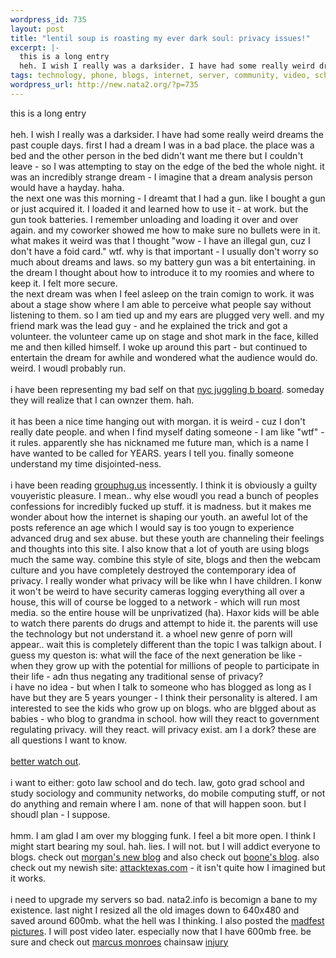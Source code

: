 ```yaml
--- 
wordpress_id: 735
layout: post
title: "lentil soup is roasting my ever dark soul: privacy issues!"
excerpt: |-
  this is a long entry
  heh. I wish I really was a darksider. I have had some really weird dreams the past couple days. first I had a dream I was in a bad place. the place was a bed and the other person in the bed didn't want me there but I couldn't leave - so I was attempting to stay on the edge of the bed the whole night. it was an incredibly strange dream - I imagine that a dream ana...
tags: technology, phone, blogs, internet, server, community, video, school, security, sex, juggling, porn, nyc, festivals, drugs, mobile, networks
wordpress_url: http://new.nata2.org/?p=735
---
```

this is a long entry<br/><br/>
heh. I wish I really was a darksider. I have had some really weird dreams the past couple days. first I had a dream I was in a bad place. the place was a bed and the other person in the bed didn't want me there but I couldn't leave - so I was attempting to stay on the edge of the bed the whole night. it was an incredibly strange dream - I imagine that a dream analysis person would have a hayday. haha. <br/>the next one was this morning - I dreamt that I had a gun. like I bought a gun or just acquired it. I loaded it and learned how to use it - at work. but the gun took batteries. I remember unloading and loading it over and over again. and my coworker showed me how to make sure no bullets were in it. what makes it weird was that I thought "wow - I have an illegal gun, cuz I don't have a foid card." wtf. why is that important - I usually don't worry so much about dreams and laws. so my battery gun was a bit entertaining. in the dream I thought about how to introduce it to my roomies and where to keep it. I felt more secure. <br/>the next dream was when I feel asleep on the train comign to work. it was about a stage show where I am able to perceive what people say without listening to them. so I am tied up and my ears are plugged very well. and my friend mark was the lead guy - and he explained the trick and got a volunteer. the volunteer came up on stage and shot mark in the face, killed me and then killed himself. I woke up around this part - but continued to entertain the dream for awhile and wondered what the audience would do. weird. I woudl probably run.<br/><br/>i have been representing my bad self on that <a href="http://pub72.ezboard.com/fnycjugglingfrm4.showMessageRange?topicID=384.topic&start=21&stop=25">nyc juggling b board</a>. someday they will realize that I can ownzer them. hah. <br/><br/>it has been a nice time hanging out with morgan. it is weird - cuz I don't really date people. and when I find myself dating someone - I am like "wtf" - it rules. apparently she has nicknamed me future man, which is a name I have wanted to be called for YEARS. years I tell you. finally someone understand my time disjointed-ness. <br/><br/>i have been reading <a href="http://grouphug.us">grouphug.us</a> incessently. I think it is obviously a guilty vouyeristic pleasure. I mean.. why else woudl you read a bunch of peoples confessions for incredibly fucked up stuff. it is madness. but it makes me wonder about how the internet is shaping our youth. an aweful lot of the posts reference an age which I would say is too yougn to experience advanced drug and sex abuse. but these youth are channeling their feelings and thoughts into this site. I also know that a lot of youth are using blogs much the same way. combine this style of site, blogs and then the webcam culture and you have completely destroyed the contemporary idea of privacy. I really wonder what privacy will be like whn I have children. I konw it won't be weird to have security cameras logging everything all over a house, this will of course be logged to a network - which will run most media. so the entire house will be unprivatized (ha). Haxor kids will be able to watch there parents do drugs and attempt to hide it. the parents will use the technology but not understand it. a whoel new genre of porn will appear.. wait this is completely different than the topic I was talkign about. I guess my queston is: what will the face of the next generation be like - when they grow up with the potential for millions of people to participate in their life - adn thus negating any traditional sense of privacy? <br/>i have no idea - but when I talk to someone who has blogged as long as I have but they are 5 years younger - I think their personality is altered. I am interested to see the kids who grow up on blogs. who are blgged about as babies - who blog to grandma in school. how will they react to government regulating privacy. will they react. will privacy exist. am I a dork? these are all questions I want to know.
<br/><br/>
<a href="http://www.nata2.info/pictures/misc/phone_camera/photolog/1075081908-t610%283%29.jpg">better watch out</a>. <br/><br/>i want to either: goto law school and do tech. law, goto grad school and study sociology and community networks, do mobile computing stuff, or not do anything and remain where I am. none of that will happen soon. but I shoudl plan - I suppose.<br/><br/>hmm. I am glad I am over my blogging funk. I feel a bit more open. I think I might start bearing my soul. hah. lies. I will not. but I will addict everyone to blogs. check out <a href="http://morgan.attacktexas.com">morgan's new blog</a> and also check out <a href="http://virtualdarts.typepad.com/virtual_darts/">boone's blog</a>. also check out my newish site: <a href="http://www.attacktexas.com">attacktexas.com</a> - it isn't quite how I imagined but it works. <br/><br/>i need to upgrade my servers so bad. nata2.info is becomign a bane to my existence. last night I resized all the old images down to 640x480 and saved around 600mb. what the hell was I thinking. I also posted the <a href="http://nata2.info/?path=pictures%2Fjuggling%2Ffestivals%2Fmadfest_04">madfest pictures</a>. I will post video later. especially now that I have 600mb free. be sure and check out <a href="http://marcusmonroe.com/">marcus monroes</a> chainsaw <a href="http://nata2.info/pictures/juggling/festivals/madfest_04/madfest04%20006.jpg">injury</a>
